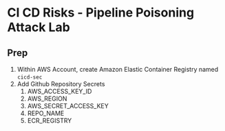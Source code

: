 # CI CD Risks - Pipeline Poisoning Attack Lab

## Prep
1. Within AWS Account, create Amazon Elastic Container Registry named `cicd-sec`
1. Add Github Repository Secrets 
    1. AWS_ACCESS_KEY_ID
    1. AWS_REGION
    1. AWS_SECRET_ACCESS_KEY
    1. REPO_NAME
    1. ECR_REGISTRY